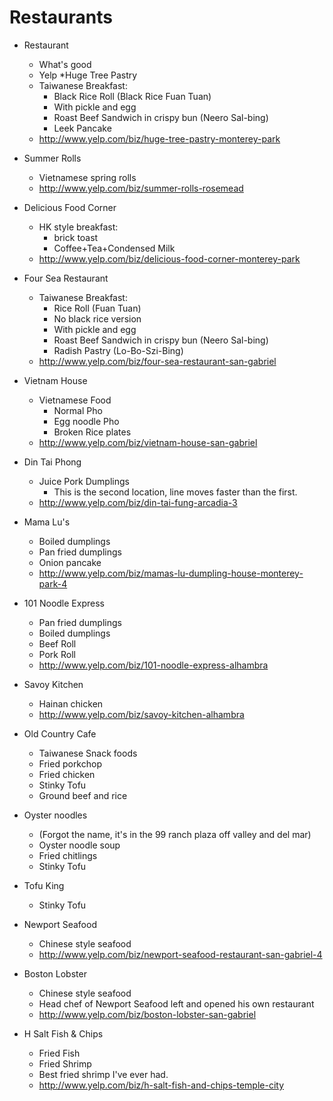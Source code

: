 # Restaurants
* Restaurant
  * What's good
  * Yelp
*Huge Tree Pastry
  * Taiwanese Breakfast:
    * Black Rice Roll (Black Rice Fuan Tuan)
    * With pickle and egg
    * Roast Beef Sandwich in crispy bun (Neero Sal-bing)
    * Leek Pancake
  * http://www.yelp.com/biz/huge-tree-pastry-monterey-park
* Summer Rolls
  * Vietnamese spring rolls
  * http://www.yelp.com/biz/summer-rolls-rosemead
* Delicious Food Corner
  * HK style breakfast:
    * brick toast
    * Coffee+Tea+Condensed Milk
  * http://www.yelp.com/biz/delicious-food-corner-monterey-park
* Four Sea Restaurant
  * Taiwanese Breakfast:
    * Rice Roll (Fuan Tuan)
    * No black rice version
    * With pickle and egg
    * Roast Beef Sandwich in crispy bun (Neero Sal-bing)
    * Radish Pastry (Lo-Bo-Szi-Bing)
  * http://www.yelp.com/biz/four-sea-restaurant-san-gabriel
* Vietnam House
  * Vietnamese Food
    * Normal Pho
    * Egg noodle Pho
    * Broken Rice plates
  * http://www.yelp.com/biz/vietnam-house-san-gabriel
* Din Tai Phong
  * Juice Pork Dumplings
    * This is the second location, line moves faster than the first.
  * http://www.yelp.com/biz/din-tai-fung-arcadia-3
* Mama Lu's
  * Boiled dumplings
  * Pan fried dumplings
  * Onion pancake
  * http://www.yelp.com/biz/mamas-lu-dumpling-house-monterey-park-4
* 101 Noodle Express
  * Pan fried dumplings
  * Boiled dumplings
  * Beef Roll
  * Pork Roll
  * http://www.yelp.com/biz/101-noodle-express-alhambra
* Savoy Kitchen
  * Hainan chicken
  * http://www.yelp.com/biz/savoy-kitchen-alhambra
* Old Country Cafe
  * Taiwanese Snack foods
  * Fried porkchop
  * Fried chicken
  * Stinky Tofu
  * Ground beef and rice

* Oyster noodles
  * (Forgot the name, it's in the 99 ranch plaza off valley and del mar)
  * Oyster noodle soup
  * Fried chitlings
  * Stinky Tofu

* Tofu King
  * Stinky Tofu
* Newport Seafood
  * Chinese style seafood
  * http://www.yelp.com/biz/newport-seafood-restaurant-san-gabriel-4
* Boston Lobster
  * Chinese style seafood
  * Head chef of Newport Seafood left and opened his own restaurant
  * http://www.yelp.com/biz/boston-lobster-san-gabriel
* H Salt Fish & Chips
  * Fried Fish
  * Fried Shrimp
  * Best fried shrimp I've ever had.
  * http://www.yelp.com/biz/h-salt-fish-and-chips-temple-city
